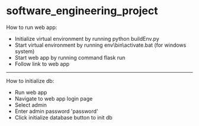 # software_engineering_project
How to run web app:
- Initialize virtual environment by running python buildEnv.py
- Start virtual environment by running env\bin\activate.bat (for windows system)
- Start web app by running command flask run
- Follow link to web app
------------
How to initialize db:
- Run web app
- Navigate to web app login page
- Select admin
- Enter admin password 'password'
- Click initialize database button to init db
